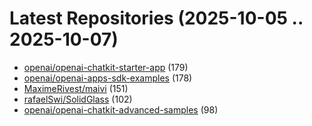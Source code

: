 # Latest Repositories (2025-10-05 .. 2025-10-07)

- [openai/openai-chatkit-starter-app](https://github.com/openai/openai-chatkit-starter-app) (179)
- [openai/openai-apps-sdk-examples](https://github.com/openai/openai-apps-sdk-examples) (178)
- [MaximeRivest/maivi](https://github.com/MaximeRivest/maivi) (151)
- [rafaelSwi/SolidGlass](https://github.com/rafaelSwi/SolidGlass) (102)
- [openai/openai-chatkit-advanced-samples](https://github.com/openai/openai-chatkit-advanced-samples) (98)
